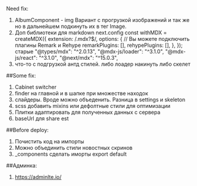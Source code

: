 Need fix:
1. AlbumComponent - img
    Вариант с прогрузкой изображений и так же но в дальнейшем подкинуть их в тег Image.
2. Доп библиотеки для markdown 
    next.config
    const withMDX = createMDX({
    extension: /\.mdx?$/,
    options: {
        // Вы можете подключить плагины Remark и Rehype
        remarkPlugins: [],
        rehypePlugins: [],
    },
    });
старые  "@types/mdx": "^2.0.13", "@mdx-js/loader": "^3.1.0", "@mdx-js/react": "^3.1.0", "@next/mdx": "^15.0.3",
3. что-то с подгрузкой антд стилей. либо лоадер накинуть либо скелет


##Some fix:
1. Cabinet switcher
2. finder на главной и в шапке при множестве находок
3. слайдеры. Вроде можно объеденить. Разница в settings и skeleton
4. scss добавить mixins или дефолтные стили для оптимизации
5. Плитки адаптировать для полученных данных с сервера
6. baseUrl для share est


##Before deploy:
1. Почистить код на импорты 
2. Можно объединить стили новостных скринов
3. _components сделать иморты export default

##Админка:
1. https://adminlte.io/






